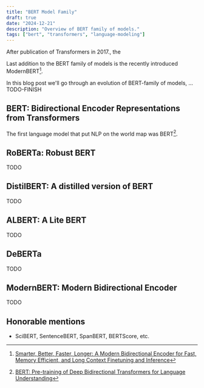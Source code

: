 ```yaml
---
title: "BERT Model Family"
draft: true
date: "2024-12-21"
description: "Overview of BERT family of models."
tags: ["bert", "transformers", "language-modeling"]
---
```


After publication of Transformers in 2017., the 

Last addition to the BERT family of models is the recently introduced ModernBERT[^6].

In this blog post we'll go through an evolution of BERT-family of models, ... TODO-FINISH

## BERT: Bidirectional Encoder Representations from Transformers

The first language model that put NLP on the world map was BERT[^2].

## RoBERTa: Robust BERT

TODO

## DistilBERT: A distilled version of BERT

TODO

## ALBERT: A Lite BERT

TODO

## DeBERTa

TODO

## ModernBERT: Modern Bidirectional Encoder

TODO

## Honorable mentions

- SciBERT, SentenceBERT, SpanBERT, BERTScore, etc.

[^1]: [Attention Is All You Need](https://arxiv.org/abs/1706.03762)
[^2]: [BERT: Pre-training of Deep Bidirectional Transformers for Language Understanding](https://arxiv.org/abs/1810.04805)
[^3]: [RoBERTa: A Robustly Optimized BERT Pretraining Approach](https://arxiv.org/abs/1907.11692)
[^5]: [ALBERT: A Lite BERT for Self-supervised Learning of Language Representations](https://arxiv.org/abs/1909.11942)
[^4]: [DistilBERT, a distilled version of BERT: smaller, faster, cheaper and lighter](https://arxiv.org/abs/1910.01108)
[^5]: [DeBERTa: Decoding-enhanced BERT with Disentangled Attention](https://arxiv.org/abs/2006.03654)
[^6]: [Smarter, Better, Faster, Longer: A Modern Bidirectional Encoder for Fast, Memory Efficient, and Long Context Finetuning and Inference](https://arxiv.org/abs/2412.13663)